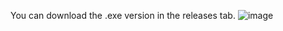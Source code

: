 You can download the .exe version in the releases tab.
![image](https://github.com/user-attachments/assets/019941f1-c0db-47e3-9e99-5a4197a1d218)

